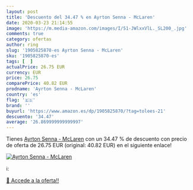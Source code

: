 ```yaml
---
layout: post
title: 'Descuento del 34.47 % en Ayrton Senna - McLaren'
date: 2020-03-23 21:14:55
image: 'https://m.media-amazon.com/images/I/51-JWlxxVlL._SL200_.jpg'
comments: true
category: ofertas
author: ring
slug: '1905825870-es Ayrton Senna - McLaren'
sku: '1905825870-es'
tags: [  ]
actualPrice: 26.75 EUR
currency: EUR
price: 26.75
comparePrice: 40.82 EUR
prodname: 'Ayrton Senna - McLaren'
country: 'es'
flag: '🇪🇸'
brand: ''
buyurl: 'https://www.amazon.es/dp/1905825870/?tag=tolees-21'
descuento: '34.47'
average: '26.869999999999997'
---
```


Tienes [Ayrton Senna - McLaren](https://www.amazon.es/dp/1905825870/?tag=tolees-21) con un 34.47 % de descuento con precio de oferta de 26.75 EUR (original: 40.82 EUR) en el siguiente enlace!

[![Ayrton Senna - McLaren](https://m.media-amazon.com/images/I/51-JWlxxVlL._SL200_.jpg)](https://www.amazon.es/dp/1905825870/?tag=tolees-21)

ℹ️:


[🛒 Accede a la oferta!!](https://www.amazon.es/dp/1905825870/?tag=tolees-21)
